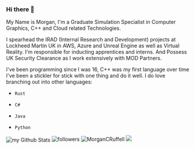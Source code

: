 ### Hi there 👋

My Name is Morgan, I'm a Graduate Simulation Specialist in Computer Graphics, C++ and Cloud related Technologies.

I spearhead the IRAD (Internal Research and Development) projects at Lockheed Martin UK in AWS, Azure and Unreal Engine as well as Virtual Reality. I'm responsible for inducting apprentices and interns. And Possess UK Security Clearance as I work extensively with MOD Partners.

I've been programming since I was 16, C++ was my first language over time I've been a stickler for stick with one thing and do it well. I do love branching out into
other languages:
  -     Rust
  -     C#
  -     Java
  -     Python

<img align="center" src="https://github-readme-stats.vercel.app/api?username=MorganRuffell&include_all_commits=true&count_private=true&show_icons=true&line_height=20&title_color=2B5BBD&icon_color=1124BB&text_color=A1A1A1&bg_color=0,000000,130F40" alt="my Github Stats"/>

<img alt="followers" title="Follow me on Github" src="https://img.shields.io/github/followers/MorganRuffell?color=236ad3&style=for-the-badge&logo=github&label=Follow"/>
<img src="https://img.shields.io/twitter/follow/MorganCRuffell?logo=twitter&style=for-the-badge" alt="MorganCRuffell" />
<img src="https://github-profile-trophy.vercel.app/?username=MorganRuffell&theme=juicyfresh&no-bg=true" />

